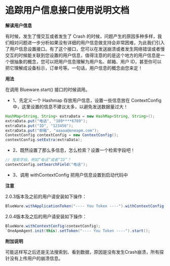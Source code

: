 # 追踪用户信息接口使用说明文档

**解读用户信息**

有时候，发生了慢交互或者发生了 Crash 的时候，问题产生的原因多种多样，我们相对问题进一步分析如果没有详细的用户信息做支持会非常困难，为此我们引入了用户信息设置接口。有了这个接口，您可以在发送崩溃或者发生网络错误或者慢交互的时候能关联到您设置的用户信息，值得注意的的是这个地方的用户信息是一个很抽象的概念，您可以把用户信息理解为用户名、邮箱、用户 ID，甚至你可以把它理解成设备标示，订单号等。一句话，用户信息的概念由您来定！

**用法**

在调用 Blueware.start() 接口的时候调用。

* 1、先定义一个 Hashmap 存放用户信息，设置一些信息放在 ContextConfig 中，这里设置的信息不建议太多，以避免发送数据量过大！

```java
HashMap<String, String> extraData = new HashMap<String, String>();
extraData.put("电话", "189****6789");
extraData.put("ID", "123456");
extraData.put("邮箱", "aaaaa@oneapm.com");
ContextConfig contextConfig = new ContextConfig();
contextConfig.setExtra(extraData);
```

* 2、既然设置了那么多信息，怎么检索？设置一个检索字段吧！

```java
// 搜索字段，例如“电话”或者“ID”？
contextConfig.setSearchField("电话");
```

* 3、调用 withContextConfig 把用户信息设置到启动代码中

**注意**

2.0.3版本及之前的用户请安装如下操作：

```java
BlueWare.withApplicationToken("---- You Token ----").withContextConfig(contextConfig).start(this.getApplication());
```

2.0.4版本及之后的用户请安装如下操作：

```java
BlueWare.withContextConfig(contextConfig);
`OneApmAgent.init(this).setToken("---- You Token ----").start();
```

**附加说明**

可能这样写之后还是无法搜索到、看到数据，原因是没有发生Crash崩溃，所有探针没有上传用户的崩溃信息。
